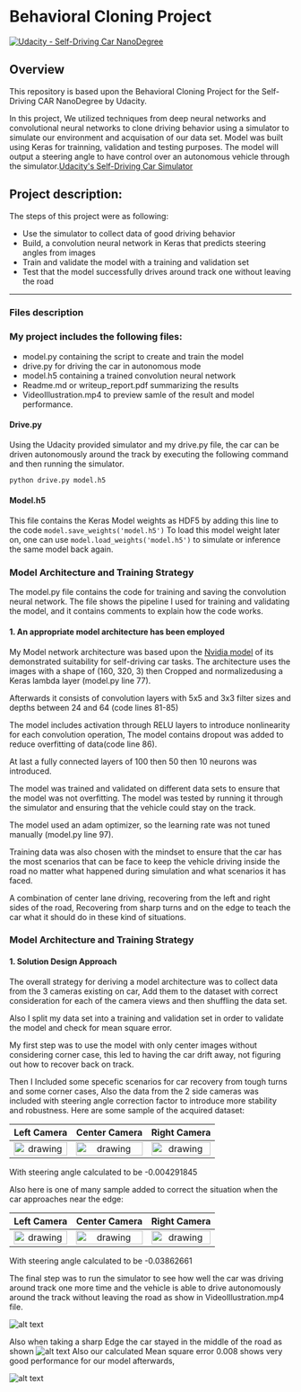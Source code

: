 # Behavioral Cloning Project

[![Udacity - Self-Driving Car NanoDegree](https://s3.amazonaws.com/udacity-sdc/github/shield-carnd.svg)](http://www.udacity.com/drive)

Overview
---
This repository is based upon the Behavioral Cloning Project for the Self-Driving CAR NanoDegree by Udacity.

In this project, We utilized techniques from deep neural networks and convolutional neural networks to clone driving behavior using a simulator to simulate our environment and acquisation of our data set. Model was built using Keras for trainning, validation and testing purposes.
The model will output a steering angle to have control over an autonomous vehicle through the simulator.[Udacity's Self-Driving Car Simulator](https://github.com/udacity/self-driving-car-sim)


**Project description:**
---
The steps of this project were as following:
* Use the simulator to collect data of good driving behavior
* Build, a convolution neural network in Keras that predicts steering angles from images
* Train and validate the model with a training and validation set
* Test that the model successfully drives around track one without leaving the road


[//]: # (Image References)

[image1]: ./Data/NvidiaArchitecture.png "Model Visualization"
[image2]: ./Data/capture1.png "Sample output Image"
[image3]: ./Data/Errorloss.png "mean square error"
[image4]: ./Data/capture2.png "Sharp turn Image"


---
### Files description

### My project includes the following files:

* model.py containing the script to create and train the model
* drive.py for driving the car in autonomous mode
* model.h5 containing a trained convolution neural network 
* Readme.md or writeup_report.pdf summarizing the results
* VideoIllustration.mp4 to preview samle of the result and model performance.

#### Drive.py
Using the Udacity provided simulator and my drive.py file, the car can be driven autonomously around the track by executing the following command and then running the simulator.
```sh
python drive.py model.h5
```

#### Model.h5
This file contains the Keras Model weights as HDF5 by adding this line to the code
```model.save_weights('model.h5')```
To load this model weight later on, one can use ``` model.load_weights('model.h5') ```
 to simulate or inference the same model back again.



### Model Architecture and Training Strategy


The model.py file contains the code for training and saving the convolution neural network. The file shows the pipeline I used for training and validating the model, and it contains comments to explain how the code works.



#### 1. An appropriate model architecture has been employed
My Model network architecture was based upon the [Nvidia model](https://devblogs.nvidia.com/deep-learning-self-driving-cars/) of its demonstrated suitability for self-driving car tasks. The architecture uses the images with a shape of 
(160, 320, 3) then Cropped and normalizedusing a Keras lambda layer (model.py line 77).


Afterwards it consists of convolution layers  with 5x5 and 3x3 filter sizes and depths between 24 and 64 (code lines 81-85) 

The model includes activation through RELU layers to introduce nonlinearity for each convolution operation, 
The model contains dropout was added to reduce overfitting of data(code line 86).

At last a fully connected layers of 100 then 50 then 10 neurons was introduced.

The model was trained and validated on different data sets to ensure that the model was not overfitting. The model was tested by running it through the simulator and ensuring that the vehicle could stay on the track.

The model used an adam optimizer, so the learning rate was not tuned manually (model.py line 97).

Training data was also chosen with the mindset to ensure that the car has the most scenarios that can be face to keep the vehicle driving inside the road no matter what happened during simulation and what scenarios it has faced. 

A combination of center lane driving, recovering from the left and right sides of the road, Recovering from sharp turns and on the edge to teach the car what it should do in these kind of situations. 





### Model Architecture and Training Strategy

#### 1. Solution Design Approach

The overall strategy for deriving a model architecture was to collect data from the 3 cameras existing on car, Add them to the dataset with correct consideration for each of the camera views and then shuffling the data set.

Also I split my data set into a training and validation set in order to validate the model and check for mean square error.

My first step was to use the model with only center images without considering corner case, this led to having the car drift away, not figuring out how to recover back on track.

Then I Included some specefic scenarios for car recovery from tough turns and some corner cases, Also the data from the 2 side cameras was included with steering angle correction factor to introduce more stability and robustness.
Here are some sample of the acquired dataset:

| Left Camera | Center Camera | Right Camera |
|:-------------------:|:----------------:|:---------------------:|
| <img src="./Data/left_2019_06_26_10_26_35_535.jpg" alt="drawing" style="width:100%"/>  | <img src="./Data/center_2019_06_26_10_26_35_535.jpg" alt="drawing" style="width:100%"/>     | <img src="./Data/right_2019_06_26_10_26_35_535.jpg" alt="drawing" style="width:100%"/>


With steering angle calculated to be -0.004291845

Also here is one of many sample added to correct the situation when the car approaches near the edge:

| Left Camera | Center Camera | Right Camera |
|:-------------------:|:----------------:|:---------------------:|
| <img src="./Data/left_2019_06_26_10_34_37_022.jpg" alt="drawing" style="width:100%"/>  | <img src="./Data/center_2019_06_26_10_34_37_022.jpg" alt="drawing" style="width:100%"/>  | <img src="./Data/right_2019_06_26_10_34_37_022.jpg" alt="drawing" style="width:100%"/>  

With steering angle calculated to be -0.03862661


The final step was to run the simulator to see how well the car was driving around track one more time and the vehicle is able to drive autonomously around the track without leaving the road as show in VideoIllustration.mp4 file.

![alt text][image2]

Also when taking a sharp Edge the car stayed in the middle of the road as shown
![alt text][image4]
Also our calculated Mean square error 0.008 shows very good performance for our model afterwards,

![alt text][image3]

